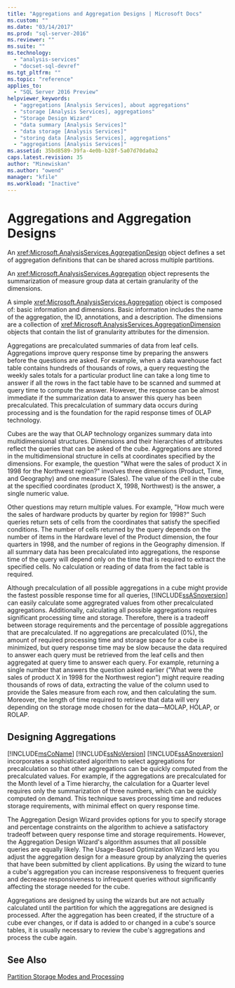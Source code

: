 ```yaml
---
title: "Aggregations and Aggregation Designs | Microsoft Docs"
ms.custom: ""
ms.date: "03/14/2017"
ms.prod: "sql-server-2016"
ms.reviewer: ""
ms.suite: ""
ms.technology: 
  - "analysis-services"
  - "docset-sql-devref"
ms.tgt_pltfrm: ""
ms.topic: "reference"
applies_to: 
  - "SQL Server 2016 Preview"
helpviewer_keywords: 
  - "aggregations [Analysis Services], about aggregations"
  - "storage [Analysis Services], aggregations"
  - "Storage Design Wizard"
  - "data summary [Analysis Services]"
  - "data storage [Analysis Services]"
  - "storing data [Analysis Services], aggregations"
  - "aggregations [Analysis Services]"
ms.assetid: 35bd8589-39fa-4e0b-b28f-5a07d70da0a2
caps.latest.revision: 35
author: "Minewiskan"
ms.author: "owend"
manager: "kfile"
ms.workload: "Inactive"
---
```

# Aggregations and Aggregation Designs
  An <xref:Microsoft.AnalysisServices.AggregationDesign> object defines a set of aggregation definitions that can be shared across multiple partitions.  
  
 An <xref:Microsoft.AnalysisServices.Aggregation> object represents the summarization of measure group data at certain granularity of the dimensions.  
  
 A simple <xref:Microsoft.AnalysisServices.Aggregation> object is composed of: basic information and dimensions. Basic information includes the name of the aggregation, the ID, annotations, and a description. The dimensions are a collection of <xref:Microsoft.AnalysisServices.AggregationDimension> objects that contain the list of granularity attributes for the dimension.  
  
 Aggregations are precalculated summaries of data from leaf cells. Aggregations improve query response time by preparing the answers before the questions are asked. For example, when a data warehouse fact table contains hundreds of thousands of rows, a query requesting the weekly sales totals for a particular product line can take a long time to answer if all the rows in the fact table have to be scanned and summed at query time to compute the answer. However, the response can be almost immediate if the summarization data to answer this query has been precalculated. This precalculation of summary data occurs during processing and is the foundation for the rapid response times of OLAP technology.  
  
 Cubes are the way that OLAP technology organizes summary data into multidimensional structures. Dimensions and their hierarchies of attributes reflect the queries that can be asked of the cube. Aggregations are stored in the multidimensional structure in cells at coordinates specified by the dimensions. For example, the question "What were the sales of product X in 1998 for the Northwest region?" involves three dimensions (Product, Time, and Geography) and one measure (Sales). The value of the cell in the cube at the specified coordinates (product X, 1998, Northwest) is the answer, a single numeric value.  
  
 Other questions may return multiple values. For example, "How much were the sales of hardware products by quarter by region for 1998?" Such queries return sets of cells from the coordinates that satisfy the specified conditions. The number of cells returned by the query depends on the number of items in the Hardware level of the Product dimension, the four quarters in 1998, and the number of regions in the Geography dimension. If all summary data has been precalculated into aggregations, the response time of the query will depend only on the time that is required to extract the specified cells. No calculation or reading of data from the fact table is required.  
  
 Although precalculation of all possible aggregations in a cube might provide the fastest possible response time for all queries, [!INCLUDE[ssASnoversion](../../includes/ssasnoversion-md.md)] can easily calculate some aggregrated values from other precalculated aggregations. Additionally, calculating all possible aggregations requires significant processing time and storage. Therefore, there is a tradeoff between storage requirements and the percentage of possible aggregations that are precalculated. If no aggregations are precalculated (0%), the amount of required processing time and storage space for a cube is minimized, but query response time may be slow because the data required to answer each query must be retrieved from the leaf cells and then aggregated at query time to answer each query. For example, returning a single number that answers the question asked earlier ("What were the sales of product X in 1998 for the Northwest region") might require reading thousands of rows of data, extracting the value of the column used to provide the Sales measure from each row, and then calculating the sum. Moreover, the length of time required to retrieve that data will very depending on the storage mode chosen for the data—MOLAP, HOLAP, or ROLAP.  
  
## Designing Aggregations  
 [!INCLUDE[msCoName](../../includes/msconame-md.md)] [!INCLUDE[ssNoVersion](../../includes/ssnoversion-md.md)] [!INCLUDE[ssASnoversion](../../includes/ssasnoversion-md.md)] incorporates a sophisticated algorithm to select aggregations for precalculation so that other aggregations can be quickly computed from the precalculated values. For example, if the aggregations are precalculated for the Month level of a Time hierarchy, the calculation for a Quarter level requires only the summarization of three numbers, which can be quickly computed on demand. This technique saves processing time and reduces storage requirements, with minimal effect on query response time.  
  
 The Aggregation Design Wizard provides options for you to specify storage and percentage constraints on the algorithm to achieve a satisfactory tradeoff between query response time and storage requirements. However, the Aggregation Design Wizard's algorithm assumes that all possible queries are equally likely. The Usage-Based Optimization Wizard lets you adjust the aggregation design for a measure group by analyzing the queries that have been submitted by client applications. By using the wizard to tune a cube's aggregation you can increase responsiveness to frequent queries and decrease responsiveness to infrequent queries without significantly affecting the storage needed for the cube.  
  
 Aggregations are designed by using the wizards but are not actually calculated until the partition for which the aggregations are designed is processed. After the aggregation has been created, if the structure of a cube ever changes, or if data is added to or changed in a cube's source tables, it is usually necessary to review the cube's aggregations and process the cube again.  
  
## See Also  
 [Partition Storage Modes and Processing](../../analysis-services/multidimensional-models-olap-logical-cube-objects/partitions-partition-storage-modes-and-processing.md)  
  
  
